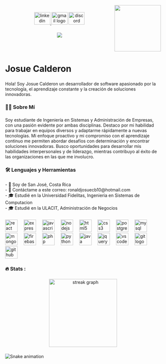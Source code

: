 <img align="right" height="150" src="https://i.giphy.com/media/v1.Y2lkPTc5MGI3NjExOWpwOWdxNXdiNGZydnVkc3BsdWxrZDJybHA3dzdkOGpoczM5YWd0bCZlcD12MV9pbnRlcm5hbF9naWZfYnlfaWQmY3Q9Zw/QpVUMRUJGokfqXyfa1/giphy.gif"  />

###

<div align="center">
  <a href="https://www.linkedin.com/in/rjwrld/" target="_blank">
    <img src="https://raw.githubusercontent.com/maurodesouza/profile-readme-generator/master/src/assets/icons/social/linkedin/default.svg" width="52" height="40" alt="linkedin logo"  />
  </a>
  <img src="https://raw.githubusercontent.com/maurodesouza/profile-readme-generator/master/src/assets/icons/social/gmail/default.svg" width="52" height="40" alt="gmail logo"  />
  <img src="https://raw.githubusercontent.com/maurodesouza/profile-readme-generator/master/src/assets/icons/social/discord/default.svg" width="52" height="40" alt="discord logo"  />
</div>

###

<div align="center">
  <img src="https://visitor-badge.laobi.icu/badge?page_id=rjwrld.rjwrld&"  />
</div>

###

<br clear="both">

<h1 align="left">Josue Calderon</h1>

###

<p align="left">Hola! Soy Josue Calderon un desarrollador de software apasionado por la tecnología, el aprendizaje constante y la creación de soluciones innovadoras.</p>

###

<h3 align="left">👩‍💻  Sobre Mí</h3>

###

<p align="left">Soy estudiante de Ingeniería en Sistemas y Administración de Empresas, con una pasión evidente por ambas disciplinas. Destaco por mi habilidad para trabajar en equipos diversos y adaptarme rápidamente a nuevas tecnologías. Mi enfoque proactivo y mi compromiso con el aprendizaje continuo me permiten abordar desafíos con determinación y encontrar soluciones innovadoras. Busco oportunidades para desarrollar mis habilidades interpersonales y de liderazgo, mientras contribuyo al éxito de las organizaciones en las que me involucro.</p>

###

<h3 align="left">🛠 Lenguajes y Herramientas</h3>

###

<p align="left">- 📍 Soy de San José, Costa Rica <br>-  📧 Contáctame a este correo: ronaldjosuecb10@hotmail.com<br>- 🎓 Estudié en la Universidad Fidelitas, Ingenieria en Sistemas de Computacion<br>- 🎓 Estudié en la ULACIT, Administración de Negocios</p>

###

<div align="left">
  <img src="https://cdn.jsdelivr.net/gh/devicons/devicon/icons/react/react-original-wordmark.svg" height="40" alt="react logo"  />
  <img width="12" />
  <img src="https://cdn.jsdelivr.net/gh/devicons/devicon/icons/express/express-original.svg" height="40" alt="express logo"  />
  <img width="12" />
  <img src="https://cdn.jsdelivr.net/gh/devicons/devicon/icons/javascript/javascript-plain.svg" height="40" alt="javascript logo"  />
  <img width="12" />
  <img src="https://cdn.jsdelivr.net/gh/devicons/devicon/icons/nodejs/nodejs-plain-wordmark.svg" height="40" alt="nodejs logo"  />
  <img width="12" />
  <img src="https://cdn.jsdelivr.net/gh/devicons/devicon/icons/html5/html5-original.svg" height="40" alt="html5 logo"  />
  <img width="12" />
  <img src="https://cdn.jsdelivr.net/gh/devicons/devicon/icons/css3/css3-original.svg" height="40" alt="css3 logo"  />
  <img width="12" />
  <img src="https://cdn.jsdelivr.net/gh/devicons/devicon/icons/postgresql/postgresql-original.svg" height="40" alt="postgresql logo"  />
  <img width="12" />
  <img src="https://cdn.jsdelivr.net/gh/devicons/devicon/icons/mysql/mysql-original-wordmark.svg" height="40" alt="mysql logo"  />
  <img width="12" />
  <img src="https://cdn.jsdelivr.net/gh/devicons/devicon/icons/mongodb/mongodb-original.svg" height="40" alt="mongodb logo"  />
  <img width="12" />
  <img src="https://cdn.jsdelivr.net/gh/devicons/devicon/icons/firebase/firebase-plain-wordmark.svg" height="40" alt="firebase logo"  />
  <img width="12" />
  <img src="https://cdn.jsdelivr.net/gh/devicons/devicon/icons/php/php-original.svg" height="40" alt="php logo"  />
  <img width="12" />
  <img src="https://cdn.jsdelivr.net/gh/devicons/devicon/icons/python/python-original-wordmark.svg" height="40" alt="python logo"  />
  <img width="12" />
  <img src="https://cdn.jsdelivr.net/gh/devicons/devicon/icons/java/java-original.svg" height="40" alt="java logo"  />
  <img width="12" />
  <img src="https://cdn.jsdelivr.net/gh/devicons/devicon/icons/jquery/jquery-original.svg" height="40" alt="jquery logo"  />
  <img width="12" />
  <img src="https://cdn.jsdelivr.net/gh/devicons/devicon/icons/vscode/vscode-original.svg" height="40" alt="vscode logo"  />
  <img width="12" />
  <img src="https://cdn.jsdelivr.net/gh/devicons/devicon/icons/git/git-original.svg" height="40" alt="git logo"  />
  <img width="12" />
  <img src="https://cdn.jsdelivr.net/gh/devicons/devicon/icons/github/github-original.svg" height="40" alt="github logo"  />
</div>

###

<h3 align="left">🔥 Stats :</h3>

###

<div align="center">
  <img src="https://streak-stats.demolab.com?user=rjwrld&locale=en&mode=daily&theme=dark&hide_border=false&border_radius=5&order=3" height="220" alt="streak graph"  />
</div>

###

<img src="https://raw.githubusercontent.com/rjwrld/rjwrld/output/snake.svg" alt="Snake animation" />

###
